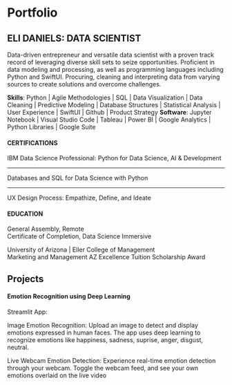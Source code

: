 # Portfolio

## ELI DANIELS: DATA SCIENTIST 
Data-driven entrepreneur and versatile data scientist with a proven track record of leveraging diverse skill sets to seize opportunities. Proficient in data modeling and processing, as well as programming languages including Python and SwiftUI. Procuring, cleaning and interpreting data from varying sources to create solutions and overcome challenges.

**Skills**: Python | Agile Methodologies | SQL | Data Visualization | Data Cleaning | Predictive Modeling | Database Structures | Statistical Analysis | User Experience | SwiftUI | Github | Product Strategy
**Software**: Jupyter Notebook | Visual Studio Code | Tableau | Power BI | Google Analytics | Python Libraries | Google Suite 

#### CERTIFICATIONS 
IBM Data Science Professional: Python for Data Science, AI & Development
- - - - - - - - -
Databases and SQL for Data Science with Python 
- - - - - - - - -
UX Design Process: Empathize, Define, and Ideate 

#### EDUCATION   
General Assembly, Remote						        
Certificate of Completion, Data Science Immersive

University of Arizona | Eller College of Management  				         
Marketing and Management
AZ Excellence Tuition Scholarship Award

## Projects 
#### Emotion Recognition using Deep Learning
Streamlit App:

Image Emotion Recognition:
Upload an image to detect and display emotions expressed in human faces. The app uses deep learning to recognize emotions like happiness, sadness, suprise, anger, disgust, neutral.

Live Webcam Emotion Detection:
Experience real-time emotion detection through your webcam. Toggle the webcam feed, and see your own emotions overlaid on the live video
